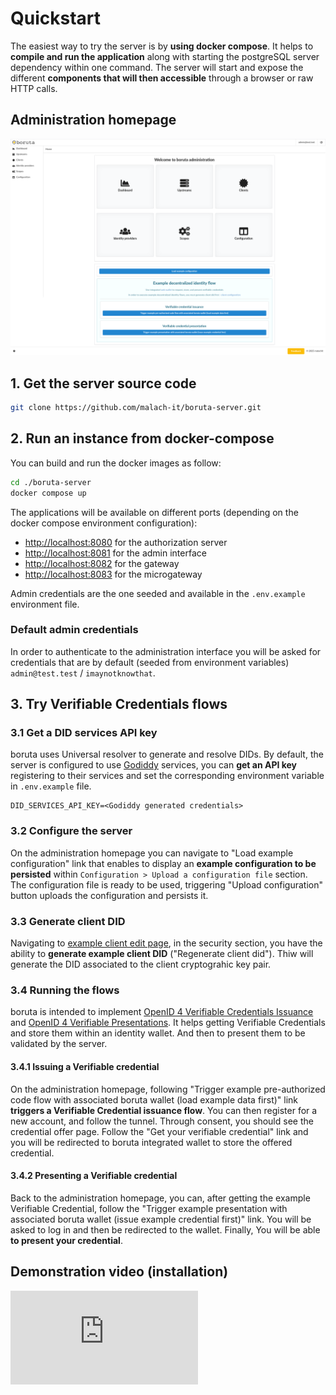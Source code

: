 # Quickstart

The easiest way to try the server is by __using docker compose__. It helps to __compile and run the application__ along with starting the postgreSQL server dependency within one command. The server will start and expose the different __components that will then accessible__ through a browser or raw HTTP calls.

## Administration homepage

![boruta administration homepage](/assets/images/boruta-home.png)

## 1. Get the server source code

```bash
git clone https://github.com/malach-it/boruta-server.git
```

## 2. Run an instance from docker-compose

You can build and run the docker images as follow:

```bash
cd ./boruta-server
docker compose up
```

The applications will be available on different ports (depending on the docker compose environment configuration):
- [http://localhost:8080](http://localhost:8080) for the authorization server
- [http://localhost:8081](http://localhost:8081) for the admin interface
- [http://localhost:8082](http://localhost:8082) for the gateway
- [http://localhost:8083](http://localhost:8083) for the microgateway

Admin credentials are the one seeded and available in the `.env.example` environment file.

### Default admin credentials

In order to authenticate to the administration interface you will be asked for credentials that are by default (seeded from environment variables) `admin@test.test` / `imaynotknowthat`.


## 3. Try Verifiable Credentials flows

### 3.1 Get a DID services API key

boruta uses Universal resolver to generate and resolve DIDs. By default, the server is configured to use [Godiddy](https://godiddy.com/) services, you can __get an API key__ registering to their services and set the corresponding environment variable in `.env.example` file.

```env
DID_SERVICES_API_KEY=<Godiddy generated credentials>
```

### 3.2 Configure the server

On the administration homepage you can navigate to "Load example configuration" link that enables to display an __example configuration to be persisted__ within `Configuration > Upload a configuration file` section. The configuration file is ready to be used, triggering "Upload configuration" button uploads the configuration and persists it.

### 3.3 Generate client DID

Navigating to [example client edit page](http://localhost:8081/clients/00000000-0000-0000-0000-000000000001/edit), in the security section, you have the ability to __generate example client DID__ ("Regenerate client did"). Thiw will generate the DID associated to the client cryptograhic key pair.

### 3.4 Running the flows

boruta is intended to implement [OpenID 4 Verifiable Credentials Issuance](https://openid.net/specs/openid-4-verifiable-credential-issuance-1_0.html) and [OpenID 4 Verifiable Presentations](https://openid.net/specs/openid-4-verifiable-presentations-1_0.html). It helps getting Verifiable Credentials and store them within an identity wallet. And then to present them to be validated by the server.

#### 3.4.1 Issuing a Verifiable credential

On the administration homepage, following "Trigger example pre-authorized code flow with associated boruta wallet (load example data first)" link __triggers a Verifiable Credential issuance flow__. You can then register for a new account, and follow the tunnel. Through consent, you should see the credential offer page. Follow the "Get your verifiable credential" link and you will be redirected to boruta integrated wallet to store the offered credential.

#### 3.4.2 Presenting a Verifiable credential

Back to the administration homepage, you can, after getting the example Verifiable Credential, follow the "Trigger example presentation with associated boruta wallet (issue example credential first)" link. You will be asked to log in and then be redirected to the wallet. Finally, You will be able __to present your credential__.

## Demonstration video (installation)

<iframe src="https://www.loom.com/embed/77006360fdac44bc9113fab9cf30aba5?sid=c690ab5f-97a3-48ce-9b5a-cc98ec3ddd32" frameborder="0" webkitallowfullscreen mozallowfullscreen allowfullscreen></iframe>
